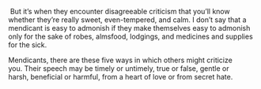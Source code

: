  But it’s when they encounter disagreeable criticism that you’ll know whether they’re really sweet, even-tempered, and calm. I don’t say that a mendicant is easy to admonish if they make themselves easy to admonish only for the sake of robes, almsfood, lodgings, and medicines and supplies for the sick.

Mendicants, there are these five ways in which others might criticize you. Their speech may be timely or untimely, true or false, gentle or harsh, beneficial or harmful, from a heart of love or from secret hate.